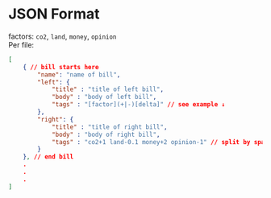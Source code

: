 # JSON Format #
factors: `co2`, `land`, `money`, `opinion`  
Per file:  
```json
[
	{ // bill starts here
		"name": "name of bill",
		"left": {
			"title" : "title of left bill",
			"body" : "body of left bill",
			"tags" : "[factor](+|-)[delta]" // see example ↓
		},
		"right": {
			"title" : "title of right bill",
			"body" : "body of right bill",
			"tags" : "co2+1 land-0.1 money+2 opinion-1" // split by spaces
		}
	}, // end bill
	.
	.
	.
]
```